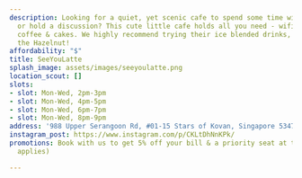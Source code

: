 ```yaml
---
description: Looking for a quiet, yet scenic cafe to spend some time with your friends
  or hold a discussion? This cute little cafe holds all you need - wifi, chargers,
  coffee & cakes. We highly recommend trying their ice blended drinks, especially
  the Hazelnut!
affordability: "$"
title: SeeYouLatte
splash_image: assets/images/seeyoulatte.png
location_scout: []
slots:
- slot: Mon-Wed, 2pm-3pm
- slot: Mon-Wed, 4pm-5pm
- slot: Mon-Wed, 6pm-7pm
- slot: Mon-Wed, 8pm-9pm
address: '988 Upper Serangoon Rd, #01-15 Stars of Kovan, Singapore 534733'
instagram_post: https://www.instagram.com/p/CKLtDhNnKPk/
promotions: Book with us to get 5% off your bill & a priority seat at the cafe. (T&C
  applies)

---
```

